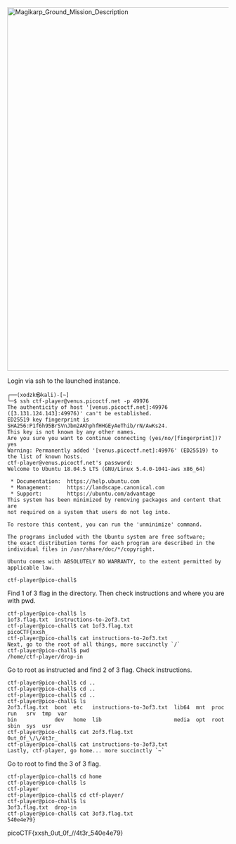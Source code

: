 
<img width="825" alt="Magikarp_Ground_Mission_Description" src="https://github.com/sahinyurek/picoCTF-writeups/assets/62119201/9a7d009a-1e17-4f40-a5f6-cb6e308dee8b">

Login via ssh to the launched instance.

```shell
┌──(xodzk㉿kali)-[~]
└─$ ssh ctf-player@venus.picoctf.net -p 49976
The authenticity of host '[venus.picoctf.net]:49976 ([3.131.124.143]:49976)' can't be established.
ED25519 key fingerprint is SHA256:P1f6h95BrSVnJbm2AKhphfHHGEyAeThib/rN/AwKs24.
This key is not known by any other names.
Are you sure you want to continue connecting (yes/no/[fingerprint])? yes
Warning: Permanently added '[venus.picoctf.net]:49976' (ED25519) to the list of known hosts.
ctf-player@venus.picoctf.net's password: 
Welcome to Ubuntu 18.04.5 LTS (GNU/Linux 5.4.0-1041-aws x86_64)

 * Documentation:  https://help.ubuntu.com
 * Management:     https://landscape.canonical.com
 * Support:        https://ubuntu.com/advantage
This system has been minimized by removing packages and content that are
not required on a system that users do not log into.

To restore this content, you can run the 'unminimize' command.

The programs included with the Ubuntu system are free software;
the exact distribution terms for each program are described in the
individual files in /usr/share/doc/*/copyright.

Ubuntu comes with ABSOLUTELY NO WARRANTY, to the extent permitted by
applicable law.

ctf-player@pico-chall$ 

```

Find 1 of 3 flag in the directory. Then check instructions and where you are with pwd.

```shell
ctf-player@pico-chall$ ls
1of3.flag.txt  instructions-to-2of3.txt
ctf-player@pico-chall$ cat 1of3.flag.txt
picoCTF{xxsh_
ctf-player@pico-chall$ cat instructions-to-2of3.txt 
Next, go to the root of all things, more succinctly `/`
ctf-player@pico-chall$ pwd
/home/ctf-player/drop-in
```

Go to root as instructed and find 2 of 3 flag. Check instructions.

```shell
ctf-player@pico-chall$ cd ..
ctf-player@pico-chall$ cd ..
ctf-player@pico-chall$ cd ..
ctf-player@pico-chall$ ls
2of3.flag.txt  boot  etc   instructions-to-3of3.txt  lib64  mnt  proc  run   srv  tmp  var
bin            dev   home  lib                       media  opt  root  sbin  sys  usr
ctf-player@pico-chall$ cat 2of3.flag.txt 
0ut_0f_\/\/4t3r_
ctf-player@pico-chall$ cat instructions-to-3of3.txt 
Lastly, ctf-player, go home... more succinctly `~`
```

Go to root to find the 3 of 3 flag.

```shell
ctf-player@pico-chall$ cd home
ctf-player@pico-chall$ ls
ctf-player
ctf-player@pico-chall$ cd ctf-player/
ctf-player@pico-chall$ ls
3of3.flag.txt  drop-in
ctf-player@pico-chall$ cat 3of3.flag.txt 
540e4e79}
```

picoCTF{xxsh_0ut_0f_\/\/4t3r_540e4e79}

